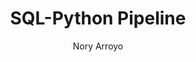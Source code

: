 ---
layout: post
title:  "SQL-Python Pipeline"
author: Nory Arroyo
description: How to utilize Python to visualize SQL databases
image: /assets/images/blog-image3.png
---